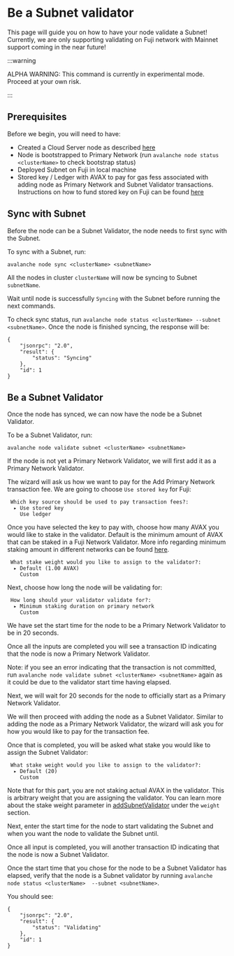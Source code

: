 # Be a Subnet validator 

This page will guide you on how to have your node validate a Subnet! Currently, we are only 
supporting validating on Fuji network with Mainnet support coming in the near future!

:::warning

ALPHA WARNING: This command is currently in experimental mode. Proceed at your own risk.

:::

## Prerequisites

Before we begin, you will need to have:

- Created a Cloud Server node as described [here](/docs/tooling/cli-guides/create-a-validator.md)
- Node is bootstrapped to Primary Network (run `avalanche node status <clusterName>` to check 
bootstrap status)
- Deployed Subnet on Fuji in local machine
- Stored key / Ledger with AVAX to pay for gas fess associated with adding node as Primary Network 
and Subnet Validator transactions. Instructions on how to fund stored key on Fuji can be found
[here](/build/subnet/deploy/fuji-testnet-subnet.md#funding-the-key)

## Sync with Subnet

Before the node can be a Subnet Validator, the node needs to first sync with the Subnet. 

To sync with a Subnet, run:

```shell
avalanche node sync <clusterName> <subnetName>
```

All the nodes in cluster `clusterName` will now be syncing to Subnet `subnetName`.

Wait until node is successfully `Syncing` with the Subnet before running the next commands. 

To check sync status, run `avalanche node status <clusterName> --subnet <subnetName>`. Once the 
node is finished syncing, the response will be:

```text
{
    "jsonrpc": "2.0",
    "result": {
        "status": "Syncing"
    },
    "id": 1
}
``` 

## Be a Subnet Validator

Once the node has synced, we can now have the node be a Subnet Validator.

To be a Subnet Validator, run:

```shell
avalanche node validate subnet <clusterName> <subnetName>
```

If the node is not yet a Primary Network Validator, we will first add it as a Primary Network 
Validator. 

The wizard will ask us how we want to pay for the Add Primary Network transaction fee. 
We are going to choose `Use stored key` for Fuji:

```text
 Which key source should be used to pay transaction fees?:
  ▸ Use stored key
    Use ledger
```

Once you have selected the key to pay with, choose how many AVAX you would like to stake in the 
validator. Default is the minimum amount of AVAX that can be staked in a Fuji Network Validator.
More info regarding minimum staking amount in different networks can be found [here](/nodes/validate/how-to-stake.md#fuji-testnet).

```text
 What stake weight would you like to assign to the validator?: 
  ▸ Default (1.00 AVAX)
    Custom
```

Next, choose how long the node will be validating for: 

```text
 How long should your validator validate for?: 
  ▸ Minimum staking duration on primary network
    Custom
```

We have set the start time for the node to be a Primary Network Validator to be in 20 seconds.

Once all the inputs are completed you will see a transaction ID indicating that the node is now
a Primary Network Validator.

Note: if you see an error indicating that the transaction is not committed, run 
`avalanche node validate subnet <clusterName> <subnetName>` again as it could be due to 
the validator start time having elapsed.

Next, we will wait for 20 seconds for the node to officially start as a Primary Network Validator. 

We will then proceed with adding the node as a Subnet Validator. Similar to adding the node as a 
Primary Network Validator, the wizard will ask you for how you would like to pay for the transaction
fee. 

Once that is completed, you will be asked what stake you would like to assign the Subnet Validator: 

```text
 What stake weight would you like to assign to the validator?: 
  ▸ Default (20)
    Custom
```

Note that for this part, you are not staking actual AVAX in the validator. This is arbitrary 
weight that you are assigning the validator. You can learn more about the stake weight parameter in
[addSubnetValidator](/reference/avalanchego/p-chain/api.md#platformaddsubnetvalidator) under the
`weight` section.

Next, enter the start time for the node to start validating the Subnet and when you want the node 
to validate the Subnet until. 

Once all input is completed, you will another transaction ID indicating that the node is now a 
Subnet Validator. 

Once the start time that you chose for the node to be a Subnet Validator has elapsed, verify that 
the node is a Subnet validator by running `avalanche node status <clusterName> 
--subnet <subnetName>`. 

You should see:

```text
{
    "jsonrpc": "2.0",
    "result": {
        "status": "Validating"
    },
    "id": 1
}
``` 
